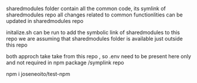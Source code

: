 sharedmodules folder contain all the common code, its symlink of sharedmodules repo
all changes related to common functionlities can be updated in sharedmodules repo




initalize.sh can be run to add the symbolic link of sharedmodules to this repo
we are assuming that sharedmodules folder is available just outside this repo


both approch take take from this repo , so .env need to be present here only and not required in npm package /symplink repo

npm i joseneoito/test-npm  
